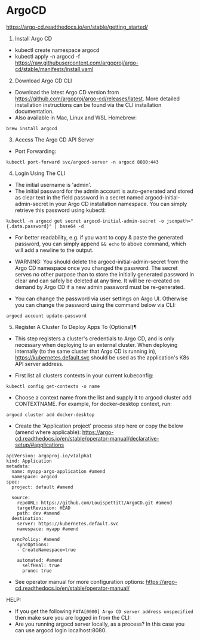 # ArgoCD

https://argo-cd.readthedocs.io/en/stable/getting_started/

1. Install Argo CD

- kubectl create namespace argocd
- kubectl apply -n argocd -f https://raw.githubusercontent.com/argoproj/argo-cd/stable/manifests/install.yaml

2. Download Argo CD CLI

- Download the latest Argo CD version from https://github.com/argoproj/argo-cd/releases/latest. More detailed installation instructions can be found via the CLI installation documentation.
- Also available in Mac, Linux and WSL Homebrew:
```
brew install argocd
```

3. Access The Argo CD API Server

- Port Forwarding:
```
kubectl port-forward svc/argocd-server -n argocd 8080:443
```

4. Login Using The CLI
- The initial username is 'admin'.
- The initial password for the admin account is auto-generated and stored as clear text in the field password in a secret named argocd-initial-admin-secret in your Argo CD installation namespace. You can simply retrieve this password using kubectl:
```
kubectl -n argocd get secret argocd-initial-admin-secret -o jsonpath="{.data.password}" | base64 -d
```
- For better readability, e.g. if you want to copy & paste the generated password, you can simply append ```&& echo``` to above command, which will add a newline to the output.

- WARNING: You should delete the argocd-initial-admin-secret from the Argo CD namespace once you changed the password. The secret serves no other purpose than to store the initially generated password in clear and can safely be deleted at any time. It will be re-created on demand by Argo CD if a new admin password must be re-generated.


- You can change the password via user settings on Argo UI. Otherwise you can change the password using the command below via CLI:
```
argocd account update-password
```

5. Register A Cluster To Deploy Apps To (Optional)¶

- This step registers a cluster's credentials to Argo CD, and is only necessary when deploying to an external cluster. When deploying internally (to the same cluster that Argo CD is running in), https://kubernetes.default.svc should be used as the application's K8s API server address.

- First list all clusters contexts in your current kubeconfig:
```
kubectl config get-contexts -o name
```

- Choose a context name from the list and supply it to argocd cluster add CONTEXTNAME. For example, for docker-desktop context, run:
```
argocd cluster add docker-desktop
```

- Create the 'Application project' process step here or copy the below (amend where applicable):
https://argo-cd.readthedocs.io/en/stable/operator-manual/declarative-setup/#applications
```
apiVersion: argoproj.io/v1alpha1
kind: Application
metadata:
  name: myapp-argo-application #amend
  namespace: argocd 
spec:
  project: default #amend

  source:
    repoURL: https://github.com/Louispettitt/ArgoCD.git #amend
    targetRevision: HEAD
    path: dev #amend
  destination: 
    server: https://kubernetes.default.svc
    namespace: myapp #amend

  syncPolicy: #amend
    syncOptions:
    - CreateNamespace=true

    automated: #amend
      selfHeal: true
      prune: true
```

- See operator manual for more configuration options:
https://argo-cd.readthedocs.io/en/stable/operator-manual/

HELP:
- If you get the following ```FATA[0000] Argo CD server address unspecified``` then make sure you are logged in from the CLI:
- Are you running argocd server locally, as a process? In this case you can use argocd login localhost:8080.